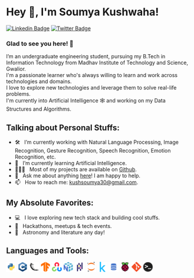 # Hey 👋, I'm Soumya Kushwaha!

[![Linkedin Badge](https://img.shields.io/badge/-LinkedIn-0e76a8?style=flat-square&logo=Linkedin&logoColor=white)](https://linkedin.com/in/kushwaha-soumya)
[![Twitter Badge](https://img.shields.io/badge/-Twitter-00acee?style=flat-square&logo=Twitter&logoColor=white)](https://twitter.com/kush_soumya)

### Glad to see you here! 🔭

I’m an undergraduate engineering student, pursuing my B.Tech in Information Technology from Madhav Institute of Technology and Science, Gwalior. <br> I'm a passionate learner who's always willing to learn and work across technologies and domains. <br>I love to explore new technologies and leverage them to solve real-life problems. <br> I'm currently into Artificial Intelligence 🕸️ and working on my Data Structures and Algorithms.

## Talking about Personal Stuffs:

- 🛠 &nbsp; I’m currently working with Natural Language Processing, Image Recognition, Gesture Recognition, Speech Recognition, Emotion Recognition, etc.
- 🚀 &nbsp; I’m currently learning Artificial Intelligence.
- 👨🏻‍💻 &nbsp; Most of my projects are available on [Github](https://github.com/Soumya-Kushwaha).
- 💬 &nbsp; Ask me about anything [here](https://www.linkedin.com/in/kushwaha-soumya)! I am happy to help.
- 📫 &nbsp; How to reach me: kushsoumya30@gmail.com.

## My Absolute Favorites:

- 💻 &nbsp; I love exploring new tech stack and building cool stuffs.
- 📰 &nbsp; Hackathons, meetups & tech events.
- 🍕 &nbsp; Astronomy and literature any day!

## Languages and Tools:


<code><img height="27" src="https://raw.githubusercontent.com/github/explore/80688e429a7d4ef2fca1e82350fe8e3517d3494d/topics/python/python.png" alt="Python"></code>
<code><img height="27" src="https://raw.githubusercontent.com/github/explore/80688e429a7d4ef2fca1e82350fe8e3517d3494d/topics/cpp/cpp.png" alt="Cpp"></code>
<code><img height="27" src="https://github.com/devicons/devicon/blob/master/icons/flask/flask-original.svg" alt="Flask"></code>
<code><img height="27" src="https://github.com/devicons/devicon/blob/master/icons/tensorflow/tensorflow-original.svg" alt="Tensorflow"></code>
<code><img height="27" src="https://github.com/devicons/devicon/blob/master/icons/opencv/opencv-original.svg" alt="Opencv"></code>
<code><img height="27" src="https://github.com/devicons/devicon/blob/master/icons/numpy/numpy-original.svg" alt="Numpy"></code>
<code><img height="27" src="https://github.com/devicons/devicon/blob/master/icons/pandas/pandas-original.svg" alt="Pandas"></code>
<code><img height="27" src="https://github.com/devicons/devicon/blob/master/icons/jupyter/jupyter-original.svg" alt="Jupyter"></code>
<code><img height="27" src="https://github.com/devicons/devicon/blob/master/icons/kaggle/kaggle-original.svg" alt="Kaggle"></code>
<code><img height="27" src="https://raw.githubusercontent.com/github/explore/80688e429a7d4ef2fca1e82350fe8e3517d3494d/topics/sql/sql.png" alt="SQL"></code>
<code><img height="27" src="https://github.com/devicons/devicon/blob/master/icons/raspberrypi/raspberrypi-original.svg" alt="Raspberry Pi"></code>
<code><img height="27" src="https://raw.githubusercontent.com/devicons/devicon/master/icons/git/git-original.svg" alt="Git"></code>
<code><img height="27" src="https://raw.githubusercontent.com/github/explore/80688e429a7d4ef2fca1e82350fe8e3517d3494d/topics/terminal/terminal.png" alt="Terminal"></code>
